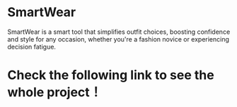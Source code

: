 # SmartWear
SmartWear is a smart tool that simplifies outfit choices, boosting confidence and style for any occasion, whether you're a fashion novice or experiencing decision fatigue.
# Check the following link to see the whole project！
